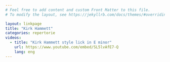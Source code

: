 ```yaml
---
# Feel free to add content and custom Front Matter to this file.
# To modify the layout, see https://jekyllrb.com/docs/themes/#overriding-theme-defaults

layout: linkpage
title: "Kirk Hammett"
categories: repertorie
videos:
  - title: "Kirk Hammett style lick in E minor"
    url: https://www.youtube.com/embed/SL5lvAfE7-Q
    lang: eng
---
```

